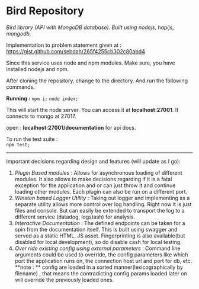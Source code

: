 # Bird Repository
*Bird library (API with MongoDB database). Built using  nodejs, hapijs, mongodb.*

Implementation to problem statement given at : 
https://gist.github.com/sebdah/265f4255cb302c80abd4

Since this service uses node and npm modules. Make sure, you have installed nodejs and npm.

After cloning the repository. change to the directory. And run the following commands.

**Running :** 
`npm i;`
`node index;`

This will start the node server. You can access it at **localhost:27001**.
It connects to mongo at 27017.

open : **localhost:27001/documentation**  for api docs.

To run the test suite :  
`npm test;`

--------------------------------------------------------------------------------
Important decisions regarding design and features (will update as I go): 

 1. *Plugin Based modules* : Allows for asynchronous loading of different  modules. It also allows to make decisions regarding if it is a fatal exception for the application and or can just throw it and continue loading other modules.  Each plugin can also be run on a different port.
 2. *Winston based Logger Utility* : Taking out logger and implementing as a separate utility allows more control over log handling. Right now it is just files and console. But can easily be extended to transport the log to a different service (datadog, logstash) for analysis.
 3. *Interactive Documentation* : The defined endpoints can be taken for a spin from the documentation itself. This is built using swagger and served as a static HTML, JS asset. Fingerprinting is also available(but disabled for local development), so do disable cash for local testing.
 4. *Over ride existing config using external parameters* : Command line arguments could be used to override, the config parameters like which port the application runs on, the connection host url and port for db, etc. 
**note : ** config are loaded in a sorted manner(lexicographically by filename) , that means the contradicting config params loaded later on will override the previously loaded ones.
